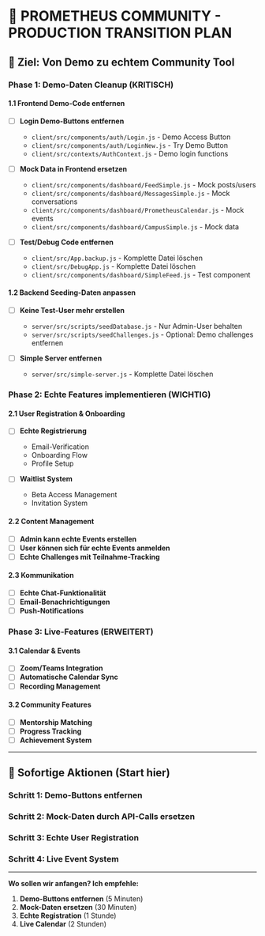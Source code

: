 # 🔄 PROMETHEUS COMMUNITY - PRODUCTION TRANSITION PLAN

## 🎯 **Ziel: Von Demo zu echtem Community Tool**

### **Phase 1: Demo-Daten Cleanup (KRITISCH)**

#### 1.1 Frontend Demo-Code entfernen
- [ ] **Login Demo-Buttons entfernen**
  - `client/src/components/auth/Login.js` - Demo Access Button
  - `client/src/components/auth/LoginNew.js` - Try Demo Button
  - `client/src/contexts/AuthContext.js` - Demo login functions

- [ ] **Mock Data in Frontend ersetzen**
  - `client/src/components/dashboard/FeedSimple.js` - Mock posts/users
  - `client/src/components/dashboard/MessagesSimple.js` - Mock conversations
  - `client/src/components/dashboard/PrometheusCalendar.js` - Mock events
  - `client/src/components/dashboard/CampusSimple.js` - Mock data

- [ ] **Test/Debug Code entfernen**
  - `client/src/App.backup.js` - Komplette Datei löschen
  - `client/src/DebugApp.js` - Komplette Datei löschen
  - `client/src/components/dashboard/SimpleFeed.js` - Test component

#### 1.2 Backend Seeding-Daten anpassen
- [ ] **Keine Test-User mehr erstellen**
  - `server/src/scripts/seedDatabase.js` - Nur Admin-User behalten
  - `server/src/scripts/seedChallenges.js` - Optional: Demo challenges entfernen

- [ ] **Simple Server entfernen**
  - `server/src/simple-server.js` - Komplette Datei löschen

### **Phase 2: Echte Features implementieren (WICHTIG)**

#### 2.1 User Registration & Onboarding
- [ ] **Echte Registrierung**
  - Email-Verification
  - Onboarding Flow
  - Profile Setup

- [ ] **Waitlist System**
  - Beta Access Management
  - Invitation System

#### 2.2 Content Management
- [ ] **Admin kann echte Events erstellen**
- [ ] **User können sich für echte Events anmelden**
- [ ] **Echte Challenges mit Teilnahme-Tracking**

#### 2.3 Kommunikation
- [ ] **Echte Chat-Funktionalität**
- [ ] **Email-Benachrichtigungen**
- [ ] **Push-Notifications**

### **Phase 3: Live-Features (ERWEITERT)**

#### 3.1 Calendar & Events
- [ ] **Zoom/Teams Integration**
- [ ] **Automatische Calendar Sync**
- [ ] **Recording Management**

#### 3.2 Community Features
- [ ] **Mentorship Matching**
- [ ] **Progress Tracking**
- [ ] **Achievement System**

---

## 🚀 **Sofortige Aktionen (Start hier)**

### **Schritt 1: Demo-Buttons entfernen**
### **Schritt 2: Mock-Daten durch API-Calls ersetzen**
### **Schritt 3: Echte User Registration**
### **Schritt 4: Live Event System**

---

**Wo sollen wir anfangen? Ich empfehle:**
1. **Demo-Buttons entfernen** (5 Minuten)
2. **Mock-Daten ersetzen** (30 Minuten)
3. **Echte Registration** (1 Stunde)
4. **Live Calendar** (2 Stunden)

